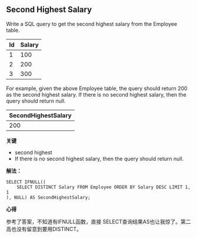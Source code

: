 ## Second Highest Salary

Write a SQL query to get the second highest salary from the Employee table.

|Id|Salary|
|:-|:-|
|1|100|
|2|200|
|3|300|

For example, given the above Employee table, the query should return 200 as the second highest salary. If there is no second highest salary, then the query should return null.

|SecondHighestSalary|
|:-|
|200|

**关键**
- second highest
- If there is no second highest salary, then the query should return null.

**解法：**

```mysql
SELECT IFNULL((
    SELECT DISTINCT Salary FROM Employee ORDER BY Salary DESC LIMIT 1, 1
), NULL) AS SecondHighestSalary;
```

**心得**

参考了答案，不知道有IFNULL函数，直接 SELECT查询结果AS也让我惊了。第二高也没有留意到要用DISTINCT。